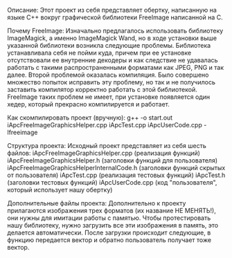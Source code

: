 Описание:
	Этот проект из себя представляет обертку, написанную на языке С++ вокруг графической библиотеки FreeImage написанной на С.


Почему FreeImage:
	Изначально предлагалось использовать библиотеку ImageMagick, а именно ImageMagick Wand, но в ходе установки выше указанной библиотеки возникла следующие проблемы. Библиотека устанавливала себя не пойми куда, причем при ее установке отсутствовали ее внутренние декодеры и как следствие не удавалась работать с такими распространенными форматами как JPEG, PNG и так далее. Второй проблемой оказалась компиляция. Было совершено множество попыток исправить эту проблему,  но так и не получилось заставить компилятор корректно работать с этой библиотекой.
	FreeImage таких проблем не имеет, при установке появляется один хедер, который прекрасно компилируется и работает.
      

Как скомпилировать проект (вручную):
	g++ -o start.out iApcFreeImageGraphicsHelper.cpp iApcTest.cpp iApcUserCode.cpp -lfreeimage


Структура проекта:
	Исходный проект представляет из себя шесть файлов:
                 iApcFreeImageGraphicsHelper.cpp (реализация функций)
                 iApcFreeImageGraphicsHelper.h (заголовки функций для пользователя)
                 iApcFreeImageGraphicsHelperInternalCode.h (заголовки функций скрытых от пользователя)
                 iApcTest.cpp (реализация тестовых функций)
                 iApcTest.h (заголовки тестовых функций)
                 iApcUserCode.cpp (код "пользователя", который использует нашу обертку)


Дополнительные файлы проекта:
	Дополнительно к проекту прилагаются изображения трех форматов (их название НЕ МЕНЯТЬ!), они нужны для имитации работы с памятью. Чтобы протестировать нашу библиотеку, нужно загрузить все эти изображения в память, это делается автоматически. После загрузки происходит следующие, в функцию передается вектор и обратно пользователь получает тоже вектор.



